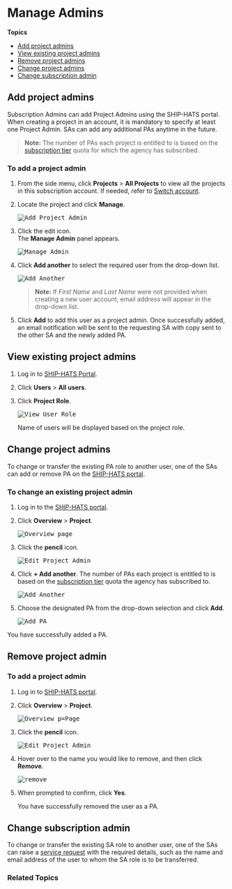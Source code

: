 # Manage Admins

**Topics**
- [Add project admins](#add-project-admins)
- [View existing project admins](#view-existing-project-admins)
- [Remove project admins](#remove-project-admin)
- [Change project admins](#change-project-admins)
- [Change subscription admin](#change-subscription-admin)


## Add project admins

Subscription Admins can add Project Admins using the SHIP-HATS portal. When creating a project in an account, it is mandatory to specify at least one Project Admin. SAs can add any additional PAs anytime in the future.  

> **Note:** The number of PAs each project is entitled to is based on the [subscription tier](https://www.developer.tech.gov.sg/products/categories/devops/ship-hats/subscription) quota for which the agency has subscribed.

### To add a project admin

1. From the side menu, click **Projects** > **All Projects** to view all the projects in this subscription account. If needed, refer to [Switch account](manage-account).
2. Locate the project and click **Manage**.

    <kbd>![Add Project Admin](add-project-admin.png ':size=100%')</kbd>

3. Click the edit icon.  
   The **Manage Admin** panel appears.

    <kbd>![Manage Admin](manage-project-admin.png ':size=100%')</kbd>

4. Click **Add another** to select the required user from the drop-down list.

    <kbd>![Add Another](add-another-pa.png ':size=100%')</kbd>

    >**Note:** If *First Name* and *Last Name* were not provided when creating a new user account, email address will appear in the drop-down list.
5. Click **Add** to add this user as a project admin. Once successfully added, an email notification will be sent to the requesting SA with copy sent to the other SA and the newly added PA.

## View existing project admins
1. Log in to [SHIP-HATS Portal](http://www.ship.gov.sg).
1. Click **Users** > **All users**.
1. Click **Project Role**.

   <kbd>![View User Role](view-user-role.png ':size=100%')</kbd>

   Name of users will be displayed based on the project role.


## Change project admins
To change or transfer the existing PA role to another user, one of the SAs can add or remove PA on the [SHIP-HATS portal](http://www.ship.gov.sg).

### To change an existing project admin
1. Log in to the [SHIP-HATS portal](http://www.ship.gov.sg).
1. Click **Overview** > **Project**. 

   <kbd>![Overview page](overview-page.png ':size=100%')</kbd>
1. Click the **pencil** icon.

   <kbd>![Edit Project Admin](project-admin-edit.png ':size=60%')</kbd>

1. Click **+ Add another**. The number of PAs each project is entitled to is based on the [subscription tier](http://www.developer.tech.gov.sg/singapore-government-tech-stack/toolchain/subscription) quota the agency has subscribed to. 

   <kbd>![Add Another](add-pa-manage-admin.png ':size=60%')</kbd>

1. Choose the designated PA from the drop-down selection and click **Add**. 

   <kbd>![Add PA](add-another-pa.png ':size=60%')</kbd>

You have successfully added a PA.

## Remove project admin

### To add a project admin
1. Log in to [SHIP-HATS portal](http://www.ship.gov.sg).
1. Click **Overview** > **Project**.

   <kbd>![Overview p=Page](overview-page.png ':size=100%')</kbd>
1. Click the **pencil** icon.

   <kbd>![Edit Project Admin](project-admin-edit.png ':size=60%')</kbd>

1. Hover over to the name you would like to remove, and then click **Remove**.

   <kbd>![remove](remove-users.png ':size=60%')</kbd>

1. When prompted to confirm, click **Yes**.

   You have successfully removed the user as a PA.

## Change subscription admin

To change or transfer the existing SA role to another user, one of the SAs can raise a [service request](https://jira.ship.gov.sg/servicedesk/customer/portal/11/create/364) with the required details, such as the name and email address of the user to whom the SA role is to be transferred.

### Related Topics


